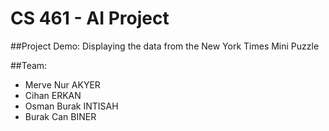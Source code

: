 # CS 461 - AI Project
##Project Demo:
  Displaying the data from the New York Times Mini Puzzle

##Team:
- Merve Nur AKYER
- Cihan ERKAN
- Osman Burak INTISAH
- Burak Can BINER
